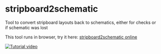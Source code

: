 # stripboard2schematic
Tool to convert stripboard layouts back to schematics, either for checks or if schematic was lost

This tool runs in browser, try it here: [stripboard2schematic online](https://dvhx.github.io/stripboard2schematic/stripboard.html)

[![Tutorial video](https://img.youtube.com/vi/VD2KlX8a7o0/maxresdefault.jpg)](https://youtu.be/VD2KlX8a7o0)